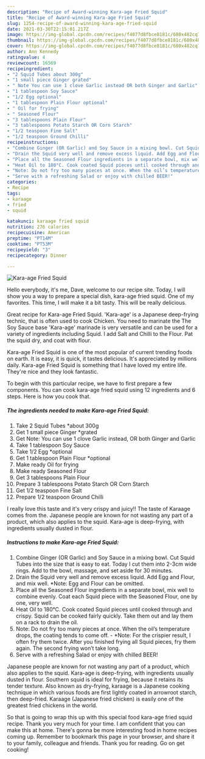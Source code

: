 ```yaml
---
description: "Recipe of Award-winning Kara-age Fried Squid"
title: "Recipe of Award-winning Kara-age Fried Squid"
slug: 1254-recipe-of-award-winning-kara-age-fried-squid
date: 2021-03-30T22:15:01.217Z
image: https://img-global.cpcdn.com/recipes/f4077d8fbce8181c/680x482cq70/kara-age-fried-squid-recipe-main-photo.jpg
thumbnail: https://img-global.cpcdn.com/recipes/f4077d8fbce8181c/680x482cq70/kara-age-fried-squid-recipe-main-photo.jpg
cover: https://img-global.cpcdn.com/recipes/f4077d8fbce8181c/680x482cq70/kara-age-fried-squid-recipe-main-photo.jpg
author: Ann Kennedy
ratingvalue: 4
reviewcount: 16569
recipeingredient:
- "2 Squid Tubes about 300g"
- "1 small piece Ginger grated"
- " Note You can use 1 clove Garlic instead OR both Ginger and Garlic"
- "1 tablespoon Soy Sauce"
- "1/2 Egg optional"
- "1 tablespoon Plain Flour optional"
- " Oil for frying"
- " Seasoned Flour"
- "3 tablespoons Plain Flour"
- "3 tablespoons Potato Starch OR Corn Starch"
- "1/2 teaspoon Fine Salt"
- "1/2 teaspoon Ground Chilli"
recipeinstructions:
- "Combine Ginger (OR Garlic) and Soy Sauce in a mixing bowl. Cut Squid Tubes into the size that is easy to eat. Today I cut them into 2-3cm wide rings. Add to the bowl, massage, and set aside for 30 minutes."
- "Drain the Squid very well and remove excess liquid. Add Egg and Flour, and mix well. *Note: Egg and Flour can be omitted."
- "Place all the Seasoned Flour ingredients in a separate bowl, mix well to combine evenly. Coat each Squid piece with the Seasoned Flour, one by one, very well."
- "Heat Oil to 180°C. Cook coated Squid pieces until cooked through and crispy. Squid can be cooked fairly quickly. Take them out and lay them on a rack to drain the oil."
- "Note: Do not fry too many pieces at once. When the oil’s temperature drops, the coating tends to come off. *Note: For the crispier result, I often fry them twice. After you finished frying all Squid pieces, fry them again. The second frying won’t take long."
- "Serve with a refreshing Salad or enjoy with chilled BEER!"
categories:
- Recipe
tags:
- karaage
- fried
- squid

katakunci: karaage fried squid 
nutrition: 276 calories
recipecuisine: American
preptime: "PT14M"
cooktime: "PT53M"
recipeyield: "3"
recipecategory: Dinner

---
```



![Kara-age Fried Squid](https://img-global.cpcdn.com/recipes/f4077d8fbce8181c/680x482cq70/kara-age-fried-squid-recipe-main-photo.jpg)

Hello everybody, it's me, Dave, welcome to our recipe site. Today, I will show you a way to prepare a special dish, kara-age fried squid. One of my favorites. This time, I will make it a bit tasty. This will be really delicious.

Great recipe for Kara-age Fried Squid. &#39;Kara-age&#39; is a Japanese deep-frying technic, that is often used to cook Chicken. You need to marinate the The Soy Sauce base &#39;Kara-age&#39; marinade is very versatile and can be used for a variety of ingredients including Squid. I add Salt and Chilli to the Flour. Pat the squid dry, and coat with flour.

Kara-age Fried Squid is one of the most popular of current trending foods on earth. It is easy, it is quick, it tastes delicious. It's appreciated by millions daily. Kara-age Fried Squid is something that I have loved my entire life. They're nice and they look fantastic.


To begin with this particular recipe, we have to first prepare a few components. You can cook kara-age fried squid using 12 ingredients and 6 steps. Here is how you cook that.

<!--inarticleads1-->

##### The ingredients needed to make Kara-age Fried Squid:

1. Take 2 Squid Tubes *about 300g
1. Get 1 small piece Ginger *grated
1. Get  Note: You can use 1 clove Garlic instead, OR both Ginger and Garlic
1. Take 1 tablespoon Soy Sauce
1. Take 1/2 Egg *optional
1. Get 1 tablespoon Plain Flour *optional
1. Make ready  Oil for frying
1. Make ready  Seasoned Flour
1. Get 3 tablespoons Plain Flour
1. Prepare 3 tablespoons Potato Starch OR Corn Starch
1. Get 1/2 teaspoon Fine Salt
1. Prepare 1/2 teaspoon Ground Chilli


I really love this taste and it&#39;s very crispy and juicy!! The taste of Karaage comes from the. Japanese people are known for not wasting any part of a product, which also applies to the squid. Kara-age is deep-frying, with ingredients usually dusted in flour. 

<!--inarticleads2-->

##### Instructions to make Kara-age Fried Squid:

1. Combine Ginger (OR Garlic) and Soy Sauce in a mixing bowl. Cut Squid Tubes into the size that is easy to eat. Today I cut them into 2-3cm wide rings. Add to the bowl, massage, and set aside for 30 minutes.
1. Drain the Squid very well and remove excess liquid. Add Egg and Flour, and mix well. *Note: Egg and Flour can be omitted.
1. Place all the Seasoned Flour ingredients in a separate bowl, mix well to combine evenly. Coat each Squid piece with the Seasoned Flour, one by one, very well.
1. Heat Oil to 180°C. Cook coated Squid pieces until cooked through and crispy. Squid can be cooked fairly quickly. Take them out and lay them on a rack to drain the oil.
1. Note: Do not fry too many pieces at once. When the oil’s temperature drops, the coating tends to come off. - *Note: For the crispier result, I often fry them twice. After you finished frying all Squid pieces, fry them again. The second frying won’t take long.
1. Serve with a refreshing Salad or enjoy with chilled BEER!


Japanese people are known for not wasting any part of a product, which also applies to the squid. Kara-age is deep-frying, with ingredients usually dusted in flour. Southern squid is ideal for frying, because it retains its tender texture. Also known as dry-frying, karaage is a Japanese cooking technique in which various foods are first lightly coated in arrowroot starch, then deep-fried. Karaage (Japanese fried chicken) is easily one of the greatest fried chickens in the world. 

So that is going to wrap this up with this special food kara-age fried squid recipe. Thank you very much for your time. I am confident that you can make this at home. There's gonna be more interesting food in home recipes coming up. Remember to bookmark this page in your browser, and share it to your family, colleague and friends. Thank you for reading. Go on get cooking!
